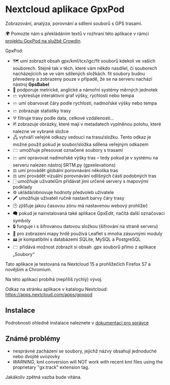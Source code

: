 # Nextcloud aplikace GpxPod

Zobrazování, analýza, porovnání a sdílení souborů s GPS trasami.

🌍 Pomozte nám s překládáním textů v rozhraní této aplikace v rámci [projektu GpxPod na službě Crowdin](https://crowdin.com/project/gpxpod).

GpxPod:

* 🗺  umí zobrazit obsah gpx/kml/tcx/igc/fit souborů kdekoli ve vašich souborech. Stejně tak v těch, které vám někdo nasdílel, či souborech nacházejících se ve vám sdílených složkách. fit soubory budou převedeny a zobrazeny pouze v případě, že se na serveru nachází nástroj **GpsBabel**
* 📏 podporuje metrické, anglické a námořní systémy měrných jednotek
* 🗠   vykresluje interaktivní graf výšky, rychlosti nebo tempa
* 🗠  umí obarvovat čáry podle rychlosti, nadmořské výšky nebo tempa
* 🗠  zobrazuje statistiky trasy
* ⛛  filtruje trasy podle data, celkové vzdálenosti…
* 🖻  zobrazuje obrázky, které mají v metadatech vyplněnou polohu, které nalezne ve vybrané složce
* 🖧  vytváří veřejné odkazy vedoucí na trasu/složku. Tento odkaz je možné použít pokud je soubor/složka sdílena veřejným odkazem
* 🗁  umožňuje přesouvat označené soubory s trasami
* 🗠  umí opravovat nadmořské výšky tras – tedy pokud je v systému na serveru nalezen nástroj SRTM.py (gpxelevations)
* ⚖  umí provádět globální porovnávání několika tras
* ⚖  umí provádět vizuální porovnávání odlišných částí podobných tras
* 🀆  umožňuje uživatelům přidávat jimi určené servery s mapovými podklady
* ⚙  ukládá/obnovuje hodnoty předvoleb uživatele
* 🖍 umožňuje uživateli ručně nastavit barvy čáry trasy
* 🕑 zjišťuje jakou časovou zónu má nastavenou webový prohlížeč
* 🗬  pokud je nainstalovaná také aplikace GpxEdit, načítá další označovací symboly
* 🔒 funguje i s šifrovanou datovou složkou (šifrování na straně serveru)
* 🍂 pro zobrazení mapy hrdě používá Leaflet s mnoha zásuvnými moduly
* 🖴  je kompatibilní s databázemi SQLite, MySQL a PostgreSQL
* 🗁  přidává možnost zobrazit si obsah .gpx souborů přímo z aplikace „Soubory“

Tato aplikace je testovaná na Nextcloud 15 a prohlížečích Firefox 57 a novějším a Chromium.

Na této aplikaci probíhá (nepříliš rychlý) vývoj.

Odkaz na stránku aplikace v katalogu Nextcloud: https://apps.nextcloud.com/apps/gpxpod

## Instalace

Podrobnosti ohledně instalace naleznete v [dokumentaci pro správce](https://gitlab.com/eneiluj/gpxpod-oc/wikis/admindoc)

## Známé problémy

* nesprávné zacházení se soubory, jejichž názvy obsahují jednoduché nebo dvojité uvozovky
* *WARNING*, kml conversion will NOT work with recent kml files using the proprietary "gx:track" extension tag.

Jakákoliv zpětná vazba bude vítána.
